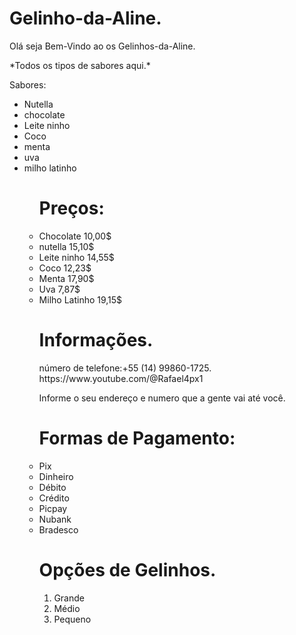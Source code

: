 # Gelinho-da-Aline.

<p><div class="cointeiner mt-5"><p>
Olá seja Bem-Vindo ao os Gelinhos-da-Aline.
<p>*Todos os tipos de sabores aqui.*</p>

  Sabores:

<ul>
  <li>Nutella</li>
  <li>chocolate</li>
  <li>Leite ninho</li>
  <li>Coco</li>
  <li>menta</li>
  <li>uva</li>
  <li>milho latinho</li>
<ul>
  
# Preços:

<li>Chocolate 10,00$</li>
<li>nutella 15,10$</li>
<li>Leite ninho 14,55$</li>
<li>Coco 12,23$</li>
<li>Menta 17,90$</li>
<li>Uva 7,87$</li>
<li>Milho Latinho 19,15$</li>

 # Informações.
 
<div>número de telefone:+55 (14)  99860-1725.</div>
https://www.youtube.com/@Rafael4px1

Informe o seu endereço e numero que a gente vai até você.

# Formas de Pagamento:

<li>Pix</li>
<li>Dinheiro</li>
<li>Débito</li>
<li>Crédito</li>
<li>Picpay</li>
<li>Nubank</li>
<li>Bradesco</li>


# Opções de Gelinhos.


<ol type="1">
  
  <li>Grande</li>
  <li>Médio</li>
  <li>Pequeno</li>
  
</ol>

